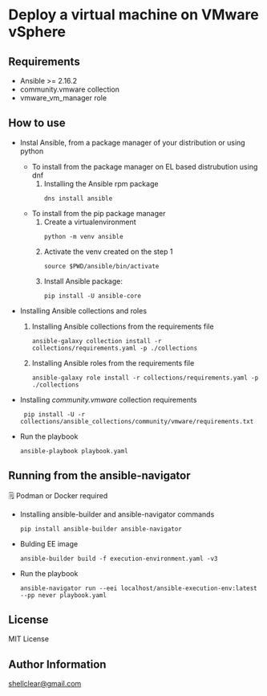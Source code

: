 Deploy a virtual machine on VMware vSphere
==========================================

Requirements
------------

- Ansible >= 2.16.2
- community.vmware collection
- vmware_vm_manager role

How to use
----------

- Instal Ansible, from a package manager of your distribution or using python
    - To install from the package manager on EL based distrubution using dnf
        1. Installing the Ansible rpm package
            ```
            dns install ansible
            ```            
    - To install from the pip package manager
        1. Create a virtualenvironment
            ```
            python -m venv ansible
            ```
        2. Activate the venv created on the step 1
            ```
            source $PWD/ansible/bin/activate
            ```
        3. Install Ansible package:
            ```
            pip install -U ansible-core
            ```

- Installing Ansible collections and roles
    1. Installing Ansible collections from the requirements file
        ```
        ansible-galaxy collection install -r collections/requirements.yaml -p ./collections
        ```
    2. Installing Ansible roles from the requirements file
        ```
        ansible-galaxy role install -r collections/requirements.yaml -p ./collections
        ```

- Installing _community.vmware_ collection requirements
    ```
     pip install -U -r collections/ansible_collections/community/vmware/requirements.txt
    ```

- Run the playbook
    ```
    ansible-playbook playbook.yaml
    ```

Running from the ansible-navigator
----------------------------------

:spiral_notepad: Podman or Docker required

- Installing ansible-builder and ansible-navigator commands
    ```
    pip install ansible-builder ansible-navigator
    ```

- Bulding EE image
    ```
    ansible-builder build -f execution-environment.yaml -v3
    ```

- Run the playbook
    ```
    ansible-navigator run --eei localhost/ansible-execution-env:latest --pp never playbook.yaml
    ```

License
-------

MIT License

Author Information
------------------

shellclear@gmail.com
